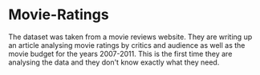 # Movie-Ratings
The dataset was taken from a movie reviews website. They are writing up an article analysing movie ratings by critics and audience as well as the movie budget for the years 2007-2011. This is the first time they are analysing the data and they don't know exactly what they need. 

